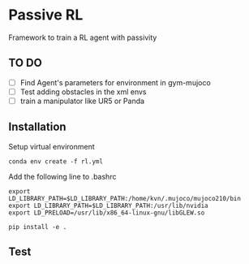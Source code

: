 # Passive RL #
Framework to train a RL agent with passivity 

## TO DO 

- [ ] Find Agent's parameters for environment in gym-mujoco
- [ ] Test adding obstacles in the xml envs
- [ ] train a manipulator like UR5 or Panda  

## Installation ##

Setup virtual environment

```
conda env create -f rl.yml
```


Add the following line to .bashrc

```
export LD_LIBRARY_PATH=$LD_LIBRARY_PATH:/home/kvn/.mujoco/mujoco210/bin
export LD_LIBRARY_PATH=$LD_LIBRARY_PATH:/usr/lib/nvidia
export LD_PRELOAD=/usr/lib/x86_64-linux-gnu/libGLEW.so
```


```
pip install -e .
```




## Test ##